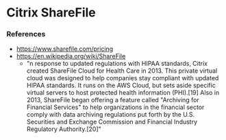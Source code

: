 
Citrix ShareFile
====

### References
* https://www.sharefile.com/pricing
* https://en.wikipedia.org/wiki/ShareFile
  * "n response to updated regulations with HIPAA standards, Citrix created ShareFile Cloud for Health Care in 2013. This private virtual cloud was designed to help companies stay compliant with updated HIPAA standards. It runs on the AWS Cloud, but sets aside specific virtual servers to host protected health information (PHI).[19] Also in 2013, ShareFile began offering a feature called "Archiving for Financial Services" to help organizations in the financial sector comply with data archiving regulations put forth by the U.S. Securities and Exchange Commission and Financial Industry Regulatory Authority.[20]"

